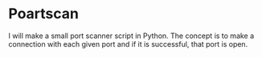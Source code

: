 # Poartscan
I will make a small port scanner script in Python. The concept is to make a connection with each given port and if it is successful, that port is open. 
